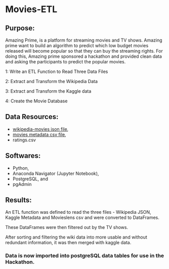 # Movies-ETL

## Purpose:
Amazing Prime, is a platform for streaming movies and TV shows. Amazing prime want to build an algorithm to predict which low budget movies released will become popular so that they can buy the streaming rights.  For doing this, Amazing prime sponsored a hackathon and provided clean data and asking the participants to predict the popular movies. 


1: Write an ETL Function to Read Three Data Files

2: Extract and Transform the Wikipedia Data

3: Extract and Transform the Kaggle data

4: Create the Movie Database

## Data Resources:
- [wikipedia-movies json file](https://github.com/kritika2604/Movies-ETL-2-/blob/main/Resources/wikipedia-movies.json), 
- [movies metadata  csv file](https://github.com/kritika2604/Movies-ETL-2-/blob/main/Resources/movies_metadata.csv), 
- ratings.csv

## Softwares: 
- Python, 
- Anaconda Navigator (Jupyter Notebook),
- PostgreSQL, and
- pgAdmin

## Results:
An ETL function was defined to read the three files - Wikipedia JSON, Kaggle Metadata and Movieslens csv and were converted to DataFrames. 

These DataFrames were then filtered out by the TV shows. 

After sorting and filtering the wiki data into more usable and without redundant information, it was then merged with kaggle data. 

### Data is now imported into postgreSQL data tables for use in the Hackathon. 
